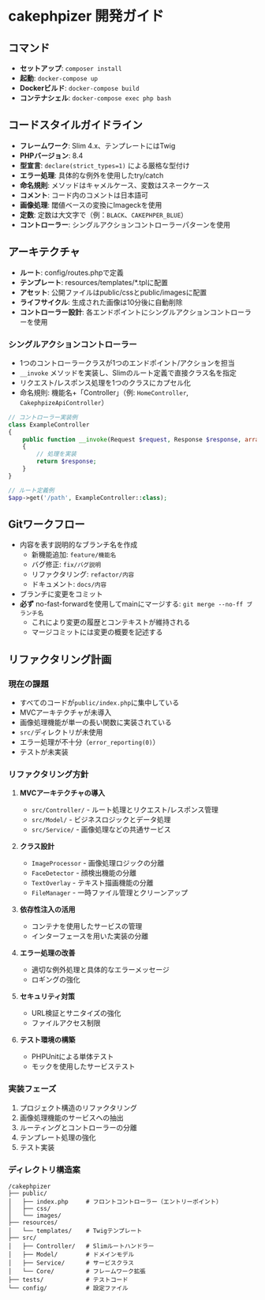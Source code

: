 # cakephpizer 開発ガイド

## コマンド
- **セットアップ**: `composer install`
- **起動**: `docker-compose up`
- **Dockerビルド**: `docker-compose build`
- **コンテナシェル**: `docker-compose exec php bash`

## コードスタイルガイドライン
- **フレームワーク**: Slim 4.x、テンプレートにはTwig
- **PHPバージョン**: 8.4
- **型宣言**: `declare(strict_types=1)` による厳格な型付け
- **エラー処理**: 具体的な例外を使用したtry/catch
- **命名規則**: メソッドはキャメルケース、変数はスネークケース
- **コメント**: コード内のコメントは日本語可
- **画像処理**: 閾値ベースの変換にImageckを使用
- **定数**: 定数は大文字で（例：`BLACK`、`CAKEPHPER_BLUE`）
- **コントローラー**: シングルアクションコントローラーパターンを使用

## アーキテクチャ
- **ルート**: config/routes.phpで定義
- **テンプレート**: resources/templates/*.tplに配置
- **アセット**: 公開ファイルはpublic/cssとpublic/imagesに配置
- **ライフサイクル**: 生成された画像は10分後に自動削除
- **コントローラー設計**: 各エンドポイントにシングルアクションコントローラーを使用

### シングルアクションコントローラー
- 1つのコントローラークラスが1つのエンドポイント/アクションを担当
- `__invoke` メソッドを実装し、Slimのルート定義で直接クラス名を指定
- リクエスト/レスポンス処理を1つのクラスにカプセル化
- 命名規則: 機能名+「Controller」（例: `HomeController`, `CakephpizeApiController`）

```php
// コントローラー実装例
class ExampleController
{
    public function __invoke(Request $request, Response $response, array $args): Response
    {
        // 処理を実装
        return $response;
    }
}

// ルート定義例
$app->get('/path', ExampleController::class);
```

## Gitワークフロー
- 内容を表す説明的なブランチ名を作成
  - 新機能追加: `feature/機能名`
  - バグ修正: `fix/バグ説明`
  - リファクタリング: `refactor/内容`
  - ドキュメント: `docs/内容`
- ブランチに変更をコミット
- **必ず** no-fast-forwardを使用してmainにマージする: `git merge --no-ff ブランチ名`
  - これにより変更の履歴とコンテキストが維持される
  - マージコミットには変更の概要を記述する

## リファクタリング計画

### 現在の課題
- すべてのコードが`public/index.php`に集中している
- MVCアーキテクチャが未導入
- 画像処理機能が単一の長い関数に実装されている
- `src/`ディレクトリが未使用
- エラー処理が不十分（`error_reporting(0)`）
- テストが未実装

### リファクタリング方針
1. **MVCアーキテクチャの導入**
   - `src/Controller/` - ルート処理とリクエスト/レスポンス管理
   - `src/Model/` - ビジネスロジックとデータ処理
   - `src/Service/` - 画像処理などの共通サービス

2. **クラス設計**
   - `ImageProcessor` - 画像処理ロジックの分離
   - `FaceDetector` - 顔検出機能の分離
   - `TextOverlay` - テキスト描画機能の分離
   - `FileManager` - 一時ファイル管理とクリーンアップ

3. **依存性注入の活用**
   - コンテナを使用したサービスの管理
   - インターフェースを用いた実装の分離

4. **エラー処理の改善**
   - 適切な例外処理と具体的なエラーメッセージ
   - ロギングの強化

5. **セキュリティ対策**
   - URL検証とサニタイズの強化
   - ファイルアクセス制限

6. **テスト環境の構築**
   - PHPUnitによる単体テスト
   - モックを使用したサービステスト

### 実装フェーズ
1. プロジェクト構造のリファクタリング
2. 画像処理機能のサービスへの抽出
3. ルーティングとコントローラーの分離
4. テンプレート処理の強化
5. テスト実装

### ディレクトリ構造案
```
/cakephpizer
├── public/
│   ├── index.php     # フロントコントローラー（エントリーポイント）
│   ├── css/
│   └── images/
├── resources/
│   └── templates/    # Twigテンプレート
├── src/
│   ├── Controller/   # Slimルートハンドラー
│   ├── Model/        # ドメインモデル
│   ├── Service/      # サービスクラス
│   └── Core/         # フレームワーク拡張
├── tests/            # テストコード
└── config/           # 設定ファイル
```